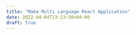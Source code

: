 ```yaml
---
title: "Make Multi Language React Application"
date: 2022-04-04T23:23:50+04:00
draft: true
---
```


